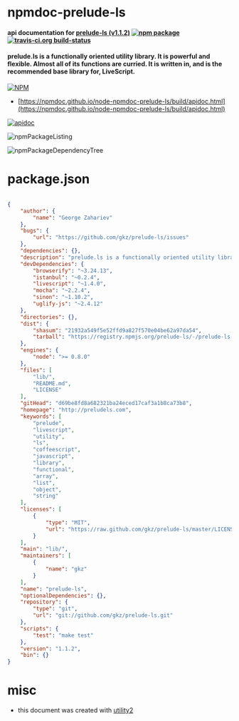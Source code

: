 # npmdoc-prelude-ls

#### api documentation for  [prelude-ls (v1.1.2)](http://preludels.com)  [![npm package](https://img.shields.io/npm/v/npmdoc-prelude-ls.svg?style=flat-square)](https://www.npmjs.org/package/npmdoc-prelude-ls) [![travis-ci.org build-status](https://api.travis-ci.org/npmdoc/node-npmdoc-prelude-ls.svg)](https://travis-ci.org/npmdoc/node-npmdoc-prelude-ls)

#### prelude.ls is a functionally oriented utility library. It is powerful and flexible. Almost all of its functions are curried. It is written in, and is the recommended base library for, LiveScript.

[![NPM](https://nodei.co/npm/prelude-ls.png?downloads=true&downloadRank=true&stars=true)](https://www.npmjs.com/package/prelude-ls)

- [https://npmdoc.github.io/node-npmdoc-prelude-ls/build/apidoc.html](https://npmdoc.github.io/node-npmdoc-prelude-ls/build/apidoc.html)

[![apidoc](https://npmdoc.github.io/node-npmdoc-prelude-ls/build/screenCapture.buildCi.browser.%252Ftmp%252Fbuild%252Fapidoc.html.png)](https://npmdoc.github.io/node-npmdoc-prelude-ls/build/apidoc.html)

![npmPackageListing](https://npmdoc.github.io/node-npmdoc-prelude-ls/build/screenCapture.npmPackageListing.svg)

![npmPackageDependencyTree](https://npmdoc.github.io/node-npmdoc-prelude-ls/build/screenCapture.npmPackageDependencyTree.svg)



# package.json

```json

{
    "author": {
        "name": "George Zahariev"
    },
    "bugs": {
        "url": "https://github.com/gkz/prelude-ls/issues"
    },
    "dependencies": {},
    "description": "prelude.ls is a functionally oriented utility library. It is powerful and flexible. Almost all of its functions are curried. It is written in, and is the recommended base library for, LiveScript.",
    "devDependencies": {
        "browserify": "~3.24.13",
        "istanbul": "~0.2.4",
        "livescript": "~1.4.0",
        "mocha": "~2.2.4",
        "sinon": "~1.10.2",
        "uglify-js": "~2.4.12"
    },
    "directories": {},
    "dist": {
        "shasum": "21932a549f5e52ffd9a827f570e04be62a97da54",
        "tarball": "https://registry.npmjs.org/prelude-ls/-/prelude-ls-1.1.2.tgz"
    },
    "engines": {
        "node": ">= 0.8.0"
    },
    "files": [
        "lib/",
        "README.md",
        "LICENSE"
    ],
    "gitHead": "d69be8fd8a682321ba24eced17caf3a1b8ca73b8",
    "homepage": "http://preludels.com",
    "keywords": [
        "prelude",
        "livescript",
        "utility",
        "ls",
        "coffeescript",
        "javascript",
        "library",
        "functional",
        "array",
        "list",
        "object",
        "string"
    ],
    "licenses": [
        {
            "type": "MIT",
            "url": "https://raw.github.com/gkz/prelude-ls/master/LICENSE"
        }
    ],
    "main": "lib/",
    "maintainers": [
        {
            "name": "gkz"
        }
    ],
    "name": "prelude-ls",
    "optionalDependencies": {},
    "repository": {
        "type": "git",
        "url": "git://github.com/gkz/prelude-ls.git"
    },
    "scripts": {
        "test": "make test"
    },
    "version": "1.1.2",
    "bin": {}
}
```



# misc
- this document was created with [utility2](https://github.com/kaizhu256/node-utility2)
